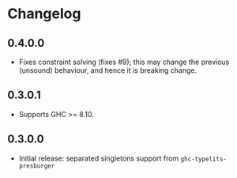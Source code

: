 Changelog
==========
## 0.4.0.0
* Fixes constraint solving (fixes #9); this may change the previous (unsound) behaviour, and hence it is breaking change.

## 0.3.0.1
* Supports GHC >= 8.10.

## 0.3.0.0
* Initial release: separated singletons support from `ghc-typelits-presburger`
